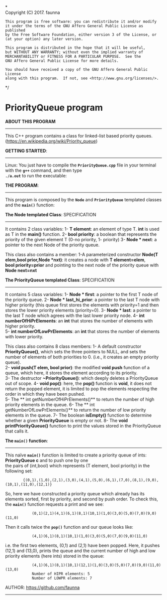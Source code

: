 *\
    Copyright (C) 2017. faunna

    This program is free software: you can redistribute it and/or modify
    it under the terms of the GNU Affero General Public License as published
    by the Free Software Foundation, either version 3 of the License, or
    (at your option) any later version.

    This program is distributed in the hope that it will be useful,
    but WITHOUT ANY WARRANTY; without even the implied warranty of
    MERCHANTABILITY or FITNESS FOR A PARTICULAR PURPOSE.  See the
    GNU Affero General Public License for more details.

    You should have received a copy of the GNU Affero General Public License
    along with this program.  If not, see <http://www.gnu.org/licenses/>.
*/



# PriorityQueue program

**ABOUT THIS PROGRAM**
  __________________

This C++ program contains a class for linked-list based priority queues. (https://en.wikipedia.org/wiki/Priority_queue)



**GETTING STARTED**:
  ________________

Linux: You just have to compile the **`PriorityQueue.cpp`** file in your terminal with the **`g++`** command, and then type  
**`./a.out`** to run the executable:

**THE PROGRAM**:
  ____________

This program is composed by the **`Node`** and **`PriorityQueue`** templated classes and the **`main()`** function:

**The Node templated Class**:			SPECIFICATION
  _________________________

It contains 2 class variables:
	1- **T element**: an element of type T. **int** is used as T in the **main()** function.
        2- **bool priority**: a boolean that represents the priority of the given element T (0-no priority, 1- priority)
        3- **Node<T> * next**: a pointer to the next Node of the priority queue.
			
This class also contains a member:
	1-A parameterized constructor **Node<T>(T elem,bool prior,Node<T> *nxt)**: it creates a node with **T element=elem**, 	
	**bool priority=prior** and pointing to the next node of the priority queue with **Node<T> next=nxt**

**The PriorityQueue templated Class**:		SPECIFICATION
  __________________________________


It contains 5 class variables:
	1- **Node<T> * first**: a pointer to the first T node of the priority queue. 
	2- **Node<T> * last_hi_prior**: a pointer to the last T node with higher priority (this queue first stores the elements 
		with priority=1 and then stores the lower priority elements (priority=0).
        3- **Node<T> * last**: a pointer to the last T node which agrees with the last lower priority node.
        4- **int numberOfHiPrElements**: an **int** that stores the number of elements with higher priority.		  	 
	5- **int numberOfLowPrElements**: an **int** that stores the number of elements with lower priority.			

This class also contains 8 class members:
	1- A default constructor **PriorityQueue()**, which sets the three pointers to NULL, and sets the number of elements of 
		both priorities to 0. (i.e., it creates an empty priority queue).	
	2- **void push(T elem, bool prior)**: the modified **void push** function of a queue, which here, it stores the element	
		according to its priority.				
	3- The destructor **~PriorityQueue<T>()**: which deeply deletes a PriorityQueue out of scope.
	4-  **void pop()**: here, the **pop()** function is **void**, it does not return the popped element, it is limited to pop 
		the elements respecting the order in which they have been pushed.	
	5- The ** int getNumberOfHiPrElements()** to return the number of high priority elements in the queue.
	6- The ** int getNumberOfLowPrElements()** to return the number of low priority elements in the queue.
	7- The boolean **isEmpty()** function to determine whether a given **PriorityQueue** is empty or not.
	8- The **void printPriorityQueue()** function to print the values stored in the PriorityQueue that calls it.



**The `main()` function**:
  ________________________

This naïve **`main()`** function is limited to create a priority queue of ints: **PriorityQueue<int> c** and to push one by one  
the pairs of (int,bool) which represents (T element, bool priority) in the following set:
				
			{(0,1),(1,0),(2,1),(3,0),(4,1),(5,0),(6,1),(7,0),(8,1),(9,0),(10,1),(11,0),(12,1)}


So, here we have constructed a priority queue which already has its elements sorted, first by priority, and second by push order. 
To check this, the **`main()`** function requests a print and we see:

				(0,1)(2,1)(4,1)(6,1)(8,1)(10,1)(1,0)(3,0)(5,0)(7,0)(9,0)(11,0)

Then it calls twice the **`pop()`** function and our queue looks like:

				(4,1)(6,1)(8,1)(10,1)(1,0)(3,0)(5,0)(7,0)(9,0)(11,0)

i.e. the first two elements, (0,1) and (2,1) have been popped. Here, it pushes (12,1) and (13,0), prints the queue and the current 
number of high and low priority elements (here ints) stored in the queue:
  
				(4,1)(6,1)(8,1)(10,1)(12,1)(1,0)(3,0)(5,0)(7,0)(9,0)(11,0)(13,0)
				Number of HIPR elements: 5
				Number of LOWPR elements: 7

AUTHOR: https://github.com/faunna
___________________________________








